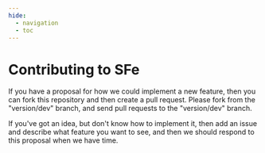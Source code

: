 ```yaml
---
hide:
  - navigation
  - toc
---
```


# Contributing to SFe

If you have a proposal for how we could implement a new feature, then you can fork this repository and then create a pull request. Please fork from the "version/dev" branch, and send pull requests to the "version/dev" branch.

If you've got an idea, but don't know how to implement it, then add an issue and describe what feature you want to see, and then we should respond to this proposal when we have time.